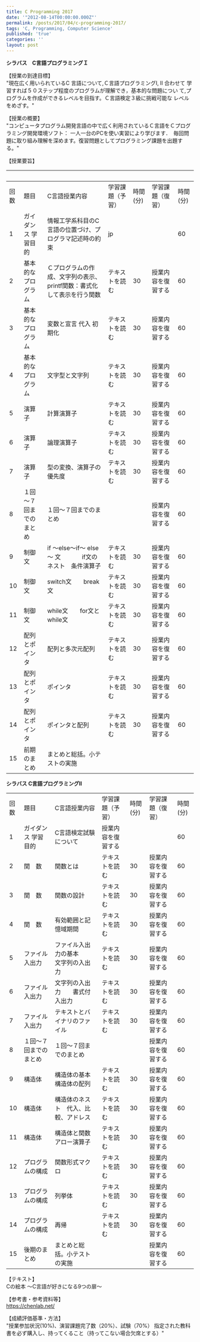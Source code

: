 ```yaml
---
title: C Programming 2017
date: '"2012-08-14T00:00:00.000Z"'
permalink: /posts/2017/04/c-programming-2017/
tags: 'C, Programming, Computer Science'
published: 'true'
categories: ''
layout: post
---
```

**シラバス　C言語プログラミングＩ**

【授業の到達目標】  
"現在広く用いられているC 言語について,Ｃ言語プログラミングI, II 合わせて
学習すれば５０ステップ程度のプログラムが理解でき，基本的な問題につい
て,プログラムを作成ができるレベルを目指す。Ｃ言語検定３級に挑戦可能な
レベルをめざす。"							

【授業の概要】  
"コンピュータプログラム開発言語の中で広く利用されているＣ言語をＣプログラミング開発環境ソフト：
一人一台のPCを使い実習により学びます．　毎回問題に取り組み理解を深めます。復習問題としてプログラミング課題を出題する。"		

【授業要旨】

|   |　 |  |  |  |  |  |
| --- | --- | --- | --- | --- | --- | --- |
|  回数 | 題目 | C言語授業内容 | 学習課題（予習） | 時間(分) | 学習課題（復習） | 時間(分) |
|  1 | ガイダンス 学習目的 | 情報工学系科目のC言語の位置づけ、プログラマ記述時の約束 | jp |  |  | 60 |
|  2 | 基本的なプログラム | Ｃプログラムの作成、文字列の表示、printf関数：書式化して表示を行う関数 | テキストを読む | 30 | 授業内容を復習する | 60 |
|  3 | 基本的なプログラム | 変数と宣言 代入 初期化 | テキストを読む | 30 | 授業内容を復習する | 60 |
|  4 | 基本的なプログラム | 文字型と文字列 | テキストを読む | 30 | 授業内容を復習する | 60 |
|  5 | 演算子 | 計算演算子 | テキストを読む | 30 | 授業内容を復習する | 60 |
|  6 | 演算子 | 論理演算子 | テキストを読む | 30 | 授業内容を復習する | 60 |
|  7 | 演算子 | 型の変換、演算子の優先度 | テキストを読む | 30 | 授業内容を復習する | 60 |
|  8 | １回～７回までのまとめ | １回～７回までのまとめ |  |  | 授業内容を復習する | 60 |
|  9 | 制御文 | if ～else～if～ else～ 文 　　　 if文の　ネスト　条件演算子 | テキストを読む | 30 | 授業内容を復習する | 60 |
|  10 | 制御文 | switch文　　break 文 | テキストを読む | 30 | 授業内容を復習する | 60 |
|  11 | 制御文 | while文　　for文とwhile文 | テキストを読む | 30 | 授業内容を復習する | 60 |
|  12 | 配列とポインタ | 配列と多次元配列 | テキストを読む | 30 | 授業内容を復習する | 60 |
|  13 | 配列とポインタ | ポインタ | テキストを読む | 30 | 授業内容を復習する | 60 |
|  14 | 配列とポインタ | ポインタと配列 | テキストを読む | 30 | 授業内容を復習する | 60 |
|  15 | 前期のまとめ | まとめと総括。小テストの実施 |  |  |  |  |

**シラバス C言語プログラミングⅡ**

|   |  |  |  |  |  |  |
| --- | --- | --- | --- | --- | --- | --- |
|  回数 | 題目 | C言語授業内容 | 学習課題（予習） | 時間(分) | 学習課題（復習） | 時間(分) |
|  1 | ガイダンス 学習目的 | C言語検定試験について | 授業内容を復習する |  |  | 60 |
|  2 | 関　数 | 関数とは | テキストを読む | 30 | 授業内容を復習する | 60 |
|  3 | 関　数 | 関数の設計 | テキストを読む | 30 | 授業内容を復習する | 60 |
|  4 | 関　数 | 有効範囲と記憶域期間 | テキストを読む | 30 | 授業内容を復習する | 60 |
|  5 | ファイル入出力 | ファイル入出力の基本　　文字列の入出力 | テキストを読む | 30 | 授業内容を復習する | 60 |
|  6 | ファイル入出力 | 文字列の入出力　　書式付入出力 | テキストを読む | 30 | 授業内容を復習する | 60 |
|  7 | ファイル入出力 | テキストとバイナリのファイル | テキストを読む | 30 | 授業内容を復習する | 60 |
|  8 | １回～７回までのまとめ | １回～７回までのまとめ |  |  | 授業内容を復習する | 60 |
|  9 | 構造体 | 構造体の基本　　構造体の配列 | テキストを読む | 30 | 授業内容を復習する | 60 |
|  10 | 構造体 | 構造体のネスト　代入、比較、アドレス | テキストを読む | 30 | 授業内容を復習する | 60 |
|  11 | 構造体 | 構造体と関数　　アロー演算子 | テキストを読む | 30 | 授業内容を復習する | 60 |
|  12 | プログラムの構成 | 関数形式マクロ | テキストを読む | 30 | 授業内容を復習する | 60 |
|  13 | プログラムの構成 | 列挙体 | テキストを読む | 30 | 授業内容を復習する | 60 |
|  14 | プログラムの構成 | 再帰 | テキストを読む | 30 | 授業内容を復習する | 60 |
|  15 | 後期のまとめ | まとめと総括。小テストの実施 |  |  | 授業内容を復習する | 60 |

【テキスト】  		
Cの絵本 ～C言語が好きになる9つの扉～				

【参考書・参考資料等】  		
https://chenlab.net/				

【成績評価基準・方法】  		
"授業参加状況(10%)、演習課題完了数（20%）、試験（70%）
指定された教科書を必ず購入し、持ってくること（持ってこない場合欠席とする）"